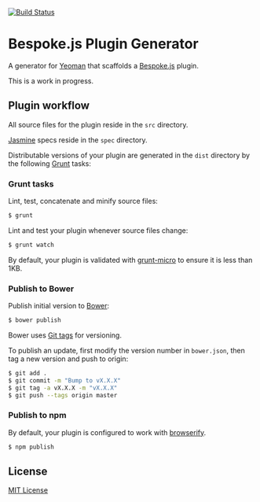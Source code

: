 [![Build Status](https://secure.travis-ci.org/markdalgleish/generator-bespokeplugin.png?branch=master)](https://travis-ci.org/markdalgleish/generator-bespokeplugin)

# Bespoke.js Plugin Generator

A generator for [Yeoman](http://yeoman.io) that scaffolds a [Bespoke.js](http://markdalgleish.com/projects/bespoke.js) plugin.

This is a work in progress.

## Plugin workflow

All source files for the plugin reside in the `src` directory.

[Jasmine](http://pivotal.github.io/jasmine/) specs reside in the `spec` directory.

Distributable versions of your plugin are generated in the `dist` directory by the following [Grunt](http://gruntjs.com/) tasks:

### Grunt tasks

Lint, test, concatenate and minify source files:

```bash
$ grunt
```

Lint and test your plugin whenever source files change:

```bash
$ grunt watch
```

By default, your plugin is validated with [grunt-micro](https://github.com/markdalgleish/grunt-micro) to ensure it is less than 1KB.

### Publish to Bower

Publish initial version to [Bower](http://bower.io/):

```bash
$ bower publish
```

Bower uses [Git tags](http://git-scm.com/book/en/Git-Basics-Tagging) for versioning.

To publish an update, first modify the version number in `bower.json`, then tag a new version and push to origin:

```bash
$ git add .
$ git commit -m "Bump to vX.X.X"
$ git tag -a vX.X.X -m "vX.X.X"
$ git push --tags origin master
```

### Publish to npm

By default, your plugin is configured to work with [browserify](browserify.org).

```bash
$ npm publish
```

## License

[MIT License](http://markdalgleish.mit-license.org)
